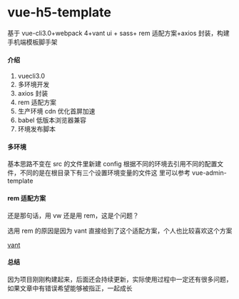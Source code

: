 # vue-h5-template

基于 vue-cli3.0+webpack 4+vant ui + sass+ rem 适配方案+axios 封装，构建手机端模板脚手架

#### 介绍

1.  vuecli3.0
2.  多环境开发
3.  axios 封装
4.  rem 适配方案
5.  生产环境 cdn 优化首屏加速
6.  babel 低版本浏览器兼容
7.  环境发布脚本

#### 多环境

基本思路不变在 src 的文件里新建 config 根据不同的环境去引用不同的配置文件，不同的是在根目录下有三个设置环境变量的文件这
里可以参考 vue-admin-template

#### rem 适配方案

还是那句话，用 vw 还是用 rem，这是个问题？

选用 rem 的原因是因为 vant 直接给到了这个适配方案，个人也比较喜欢这个方案

[vant](https://youzan.github.io/vant/#/zh-CN/quickstart)

#### 总结

因为项目刚刚构建起来，后面还会持续更新，实际使用过程中一定还有很多问题，如果文章中有错误希望能够被指正，一起成长
